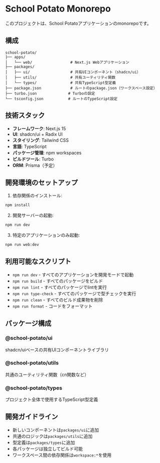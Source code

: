 # School Potato Monorepo

このプロジェクトは、School Potatoアプリケーションのmonorepoです。

## 構成

```
school-potato/
├── apps/
│   └── web/                 # Next.js Webアプリケーション
├── packages/
│   ├── ui/                  # 共有UIコンポーネント（shadcn/ui）
│   ├── utils/               # 共有ユーティリティ関数
│   └── types/               # 共有TypeScript型定義
├── package.json             # ルートのpackage.json（ワークスペース設定）
├── turbo.json              # Turboの設定
└── tsconfig.json           # ルートのTypeScript設定
```

## 技術スタック

- **フレームワーク**: Next.js 15
- **UI**: shadcn/ui + Radix UI
- **スタイリング**: Tailwind CSS
- **言語**: TypeScript
- **パッケージ管理**: npm workspaces
- **ビルドツール**: Turbo
- **ORM**: Prisma（予定）

## 開発環境のセットアップ

1. 依存関係のインストール:
```bash
npm install
```

2. 開発サーバーの起動:
```bash
npm run dev
```

3. 特定のアプリケーションのみ起動:
```bash
npm run web:dev
```

## 利用可能なスクリプト

- `npm run dev` - すべてのアプリケーションを開発モードで起動
- `npm run build` - すべてのパッケージをビルド
- `npm run lint` - すべてのパッケージでlintを実行
- `npm run type-check` - すべてのパッケージで型チェックを実行
- `npm run clean` - すべてのビルド成果物を削除
- `npm run format` - コードをフォーマット

## パッケージ構成

### @school-potato/ui
shadcn/uiベースの共有UIコンポーネントライブラリ

### @school-potato/utils
共通のユーティリティ関数（cn関数など）

### @school-potato/types
プロジェクト全体で使用するTypeScript型定義

## 開発ガイドライン

- 新しいコンポーネントは`packages/ui`に追加
- 共通のロジックは`packages/utils`に追加
- 型定義は`packages/types`に追加
- 各パッケージは独立してビルド可能
- ワークスペース間の依存関係は`workspace:*`を使用